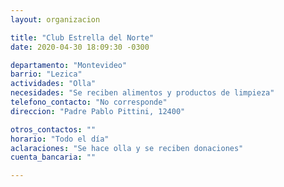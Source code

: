 ```yaml
---
layout: organizacion

title: "Club Estrella del Norte"
date: 2020-04-30 18:09:30 -0300

departamento: "Montevideo"
barrio: "Lezica"
actividades: "Olla"
necesidades: "Se reciben alimentos y productos de limpieza"
telefono_contacto: "No corresponde"
direccion: "Padre Pablo Pittini, 12400"

otros_contactos: ""
horario: "Todo el día"
aclaraciones: "Se hace olla y se reciben donaciones"
cuenta_bancaria: ""

---
```

